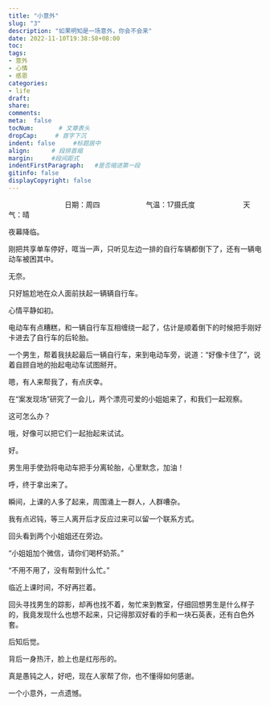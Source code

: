 ```yaml
---
title: "小意外"
slug: "3"
description: "如果明知是一场意外，你会不会来"
date: 2022-11-10T19:38:58+08:00
toc: 
tags: 
- 意外
- 心情
- 感恩
categories:
- life
draft: 
share:
comments:
meta:  false
tocNum:       # 文章表头
dropCap:     # 首字下沉
indent: false     #标题居中
align:      # 段排首缩
margin:     #段间距式
indentFirstParagraph:   #是否缩进第一段
gitinfo: false
displayCopyright: false
---
```


&emsp;&emsp;&emsp;&emsp;&emsp;&emsp;&emsp;&emsp;日期：周四   &emsp;&emsp;&emsp;&emsp; &emsp;&emsp;气温：17摄氏度 &emsp;&emsp;&emsp;&emsp; &emsp;&emsp; 天气：晴

夜幕降临。

刚把共享单车停好，哐当一声，只听见左边一排的自行车辆都倒下了，还有一辆电动车被困其中。

无奈。

只好尴尬地在众人面前扶起一辆辆自行车。

心情平静如初。

电动车有点糟糕，和一辆自行车互相缠绕一起了，估计是顺着倒下的时候把手刚好卡进去了自行车的后轮胎。

一个男生，帮着我扶起最后一辆自行车，来到电动车旁，说道：“好像卡住了”，说着自顾自地的抬起电动车试图掰开。

嗯，有人来帮我了，有点庆幸。

在“案发现场”研究了一会儿，两个漂亮可爱的小姐姐来了，和我们一起观察。

这可怎么办？

哦，好像可以把它们一起抬起来试试。

好。

男生用手使劲将电动车把手分离轮胎，心里默念，加油！

呼，终于拿出来了。

瞬间，上课的人多了起来，周围涌上一群人，人群嘈杂。

我有点迟钝，等三人离开后才反应过来可以留一个联系方式。

回头看到两个小姐姐还在旁边。

“小姐姐加个微信，请你们喝杯奶茶。”

“不用不用了，没有帮到什么忙。”

临近上课时间，不好再拦着。

回头寻找男生的踪影，却再也找不着，匆忙来到教室，仔细回想男生是什么样子的，我竟发现什么也想不起来，只记得那双好看的手和一块石英表，还有白色外套。

后知后觉。

背后一身热汗，脸上也是红彤彤的。

真是愚钝之人，好吧，现在人家帮了你，也不懂得如何感谢。

一个小意外，一点遗憾。

